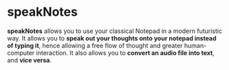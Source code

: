 # speakNotes
**speakNotes** allows you to use your classical Notepad in a modern futuristic way. It allows you to **speak out your thoughts onto your notepad instead of typing it**, hence allowing a free flow of thought and greater human-computer interaction.
It also allows you to **convert an audio file into text**, and **vice versa**.
